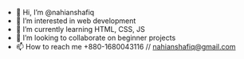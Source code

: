 - 👋 Hi, I’m @nahianshafiq
- 👀 I’m interested in web development
- 🌱 I’m currently learning HTML, CSS, JS
- 💞️ I’m looking to collaborate on beginner projects
- 📫 How to reach me +880-1680043116 // nahianshafiq@gmail.com

<!---
nahianshafiq/nahianshafiq is a ✨ special ✨ repository because its `README.md` (this file) appears on your GitHub profile.
You can click the Preview link to take a look at your changes.
--->
